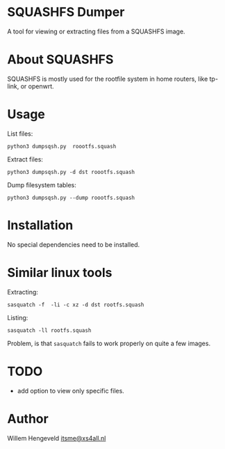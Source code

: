 SQUASHFS Dumper
===============

A tool for viewing or extracting files from a SQUASHFS image.

About SQUASHFS
==============

SQUASHFS is mostly used for the rootfile system in home routers, like tp-link, or openwrt.


Usage
=====

List files:

    python3 dumpsqsh.py  roootfs.squash

Extract files:

    python3 dumpsqsh.py -d dst roootfs.squash

Dump filesystem tables:

    python3 dumpsqsh.py --dump roootfs.squash


Installation
============

No special dependencies need to be installed.


Similar linux tools
===========

Extracting:

    sasquatch -f  -li -c xz -d dst rootfs.squash  

Listing:

    sasquatch -ll rootfs.squash

Problem, is that `sasquatch` fails to work properly on quite a few images.


TODO
====

 * add option to view only specific files.


Author
======

Willem Hengeveld <itsme@xs4all.nl>


